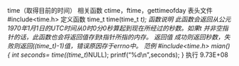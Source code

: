 time（取得目前的时间）
相关函数
ctime，ftime，gettimeofday
表头文件
#include<time.h>
定义函数
time_t time(time_t *t);
函数说明
此函数会返回从公元1970年1月1日的UTC时间从0时0分0秒算起到现在所经过的秒数。如果t 并非空指针的话，此函数也会将返回值存到t指针所指的内存。
返回值
成功则返回秒数，失败则返回((time_t)-1)值，错误原因存于errno中。
范例
#include<time.h>
mian()
{
int seconds= time((time_t*)NULL);
printf(“%d\n”,seconds);
}
执行
9.73E+08